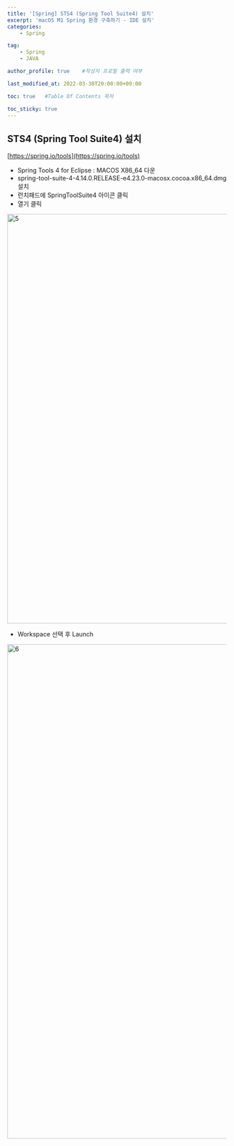 ```yaml
---
title: '[Spring] STS4 (Spring Tool Suite4) 설치' 
excerpt: 'macOS M1 Spring 환경 구축하기 - IDE 설치'
categories:
    - Spring

tag:
    - Spring 
    - JAVA

author_profile: true    #작성자 프로필 출력 여부

last_modified_at: 2022-03-30T20:00:00+09:00

toc: true   #Table Of Contents 목차 

toc_sticky: true
---
```



## STS4 (Spring Tool Suite4) 설치

[https://spring.io/tools](https://spring.io/tools)

- Spring Tools 4 for Eclipse : MACOS X86_64 다운
- spring-tool-suite-4-4.14.0.RELEASE-e4.23.0-macosx.cocoa.x86_64.dmg 설치
- 런치패드에 SpringToolSuite4 아이콘 클릭
- 열기 클릭
   
<img width="941" alt="5" src="https://user-images.githubusercontent.com/47733530/160823784-fc71c94e-4d4a-4d27-9b7e-a072b4b2121e.png">

- Workspace 선택 후 Launch  

<img width="1136" alt="6" src="https://user-images.githubusercontent.com/47733530/160823964-6d9654e4-b70e-4757-a205-edc6a40adcd0.png">
